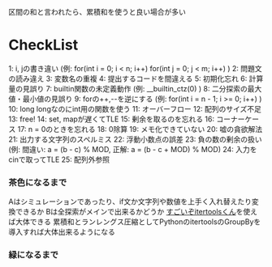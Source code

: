 区間の和と言われたら、累積和を使うと良い場合が多い

# CheckList
1: i, jの書き違い (例: for(int i = 0; i < n; i++) for(int j = 0; j < m; i++) )
2: 問題文の読み違え
3: 変数名の重複
4: 提出するコードを間違える
5: 初期化忘れ
6: 計算量の見誤り
7: builtin関数の未定義動作 (例: __builtin_ctz(0) )
8: 二分探索の最大値・最小値の見誤り
9: forの++,--を逆にする (例: for(int i = n - 1; i >= 0; i++) )
10: long longなのにint用の関数を使う
11: オーバーフロー
12: 配列のサイズ不足
13: free!
14: set, mapが遅くてTLE
15: 剰余を取るのを忘れる
16: コーナーケース
17: n = 0のときを忘れる
18: 0除算
19: メモ化できていない
20: 嘘の貪欲解法
21: 出力する文字列のスペルミス
22: 浮動小数点の誤差
23: 負の数の剰余の扱い (例: 間違い: a = (b - c) % MOD, 正解: a = (b - c + MOD) % MOD)
24: 入力をcinで取ってTLE
25: 配列外参照

### 茶色になるまで
Aはシミュレーションであったり、if文か文字列や数値を上手く入れ替えたり変換できるか
Bは全探索がメインで出来るかどうか
[すごいぞitertoolsくん](https://qiita.com/anmint/items/37ca0ded5e1d360b51f3)を使えば大体できる
累積和とランレングス圧縮としてPythonのitertoolsのGroupByを導入すれば大体出来るようになる

### 緑になるまで